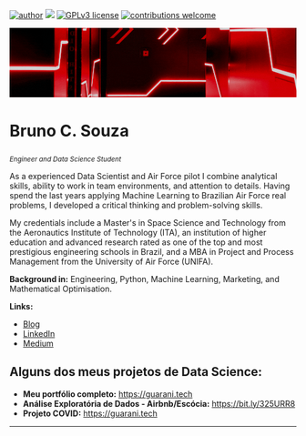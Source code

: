 [![author](https://img.shields.io/badge/author-bruno.souza-red.svg)](https://www.linkedin.com/in/eubrunosouza/) [![](https://img.shields.io/badge/python-3.7+-blue.svg)](https://www.python.org/downloads/release/python-365/) [![GPLv3 license](https://img.shields.io/badge/License-GPLv3-blue.svg)](http://perso.crans.org/besson/LICENSE.html) [![contributions welcome](https://img.shields.io/badge/contributions-welcome-brightgreen.svg?style=flat)](https://github.com/eubrunoosouza/data_science)

<p align="center">
  <img src="https://github.com/eubrunoosouza/data_science/blob/66cc6c88da6d488549d1a618e56358344ad38fc0/MISC/DSGIF1.gif" >
</p>

# Bruno C. Souza
<sub>*Engineer and Data Science Student*</sub>

As a experienced Data Scientist and Air Force pilot I combine analytical skills, ability to work in team environments, and attention to details. Having spend the last years applying Machine Learning to Brazilian Air Force real problems, I developed a critical thinking and problem-solving skills.

My credentials include a Master's in Space Science and Technology from the Aeronautics Institute of Technology (ITA), an institution of higher education and advanced research rated as one of the top and most prestigious engineering schools in Brazil, and a MBA in Project and Process Management from the University of Air Force (UNIFA).

**Background in:** Engineering, Python, Machine Learning, Marketing, and Mathematical Optimisation.

**Links:**
* [Blog](http://guarani.tech)
* [LinkedIn](https://www.linkedin.com/in/eubrunosouza)
* [Medium](https://medium.com/@eubrunoosouza)


## Alguns dos meus projetos de Data Science:

* **Meu portfólio completo:** https://guarani.tech
* **Análise Exploratória de Dados - Airbnb/Escócia:** https://bit.ly/325URR8
* **Projeto COVID:** https://guarani.tech
---
